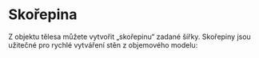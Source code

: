 # Skořepina

Z objektu tělesa můžete vytvořit „skořepinu“ zadané šířky. Skořepiny jsou užitečné pro rychlé vytváření stěn z objemového modelu:
